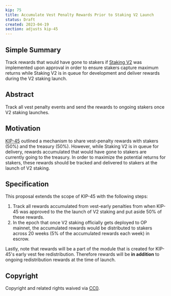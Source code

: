 ```yaml
---
kip: 75
title: Accumulate Vest Penalty Rewards Prior to Staking V2 Launch
status: Draft
created: 2023-04-19
section: adjusts kip-45
---
```


## Simple Summary

Track rewards that would have gone to stakers if [Staking V2](https://github.com/Kwenta/kwenta-state-log/blob/master/kips/drafts/kip-58.md) was implemented upon approval in order to ensure stakers capture maximum returns while Staking V2 is in queue for development and deliver rewards during the V2 staking launch. 

## Abstract

Track all vest penalty events and send the rewards to ongoing stakers once V2 staking launches.

## Motivation

[KIP-45](https://github.com/Kwenta/kwenta-state-log/blob/master/kips/drafts/kip-45.md) outlined a mechanism to share vest-penalty rewards with stakers (50%) and the treasury (50%). However, while Staking V2 is in queue for delivery, rewards accumulated that would have gone to stakers are currently going to the treasury. In order to maximize the potential returns for stakers, these rewards should be tracked and delivered to stakers at the launch of V2 staking. 

## Specification

This proposal extends the scope of KIP-45 with the following steps:

1. Track all rewards accumulated from vest-early penalties from when KIP-45 was approved to the the launch of V2 staking and put aside 50% of these rewards.
2. In the epoch that once V2 staking officially gets deployed to OP mainnet, the accumulated rewards would be distributed to stakers across 20 weeks (5% of the accumulated rewards each week) in escrow. 

Lastly, note that rewards will be a part of the module that is created for KIP-45's early vest fee redistribution. Therefore rewards will be **in addition** to ongoing redistribution rewards at the time of launch.

## Copyright

Copyright and related rights waived via [CC0](https://creativecommons.org/publicdomain/zero/1.0/).
